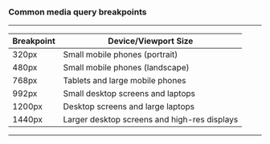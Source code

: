 ### Common media query breakpoints
---

Breakpoint  | Device/Viewport Size
---        | ---
320px | Small mobile phones (portrait)
480px | Small mobile phones (landscape)
768px | Tablets and large mobile phones
992px | Small desktop screens and laptops
1200px  | Desktop screens and large laptops
1440px  | Larger desktop screens and high-res displays

---

